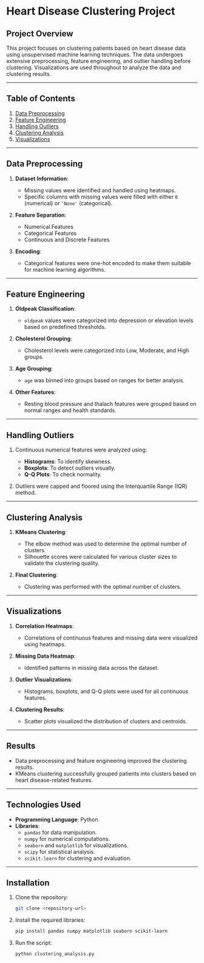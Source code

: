 # Heart Disease Clustering Project

## Project Overview
This project focuses on clustering patients based on heart disease data using unsupervised machine learning techniques. The data undergoes extensive preprocessing, feature engineering, and outlier handling before clustering. Visualizations are used throughout to analyze the data and clustering results.

---

## Table of Contents
1. [Data Preprocessing](#data-preprocessing)
2. [Feature Engineering](#feature-engineering)
3. [Handling Outliers](#handling-outliers)
4. [Clustering Analysis](#clustering-analysis)
5. [Visualizations](#visualizations)

---

## Data Preprocessing
1. **Dataset Information**:
    - Missing values were identified and handled using heatmaps.
    - Specific columns with missing values were filled with either `0` (numerical) or `'None'` (categorical).

2. **Feature Separation**:
    - Numerical Features
    - Categorical Features
    - Continuous and Discrete Features

3. **Encoding**:
    - Categorical features were one-hot encoded to make them suitable for machine learning algorithms.

---

## Feature Engineering
1. **Oldpeak Classification**:
    - `oldpeak` values were categorized into depression or elevation levels based on predefined thresholds.

2. **Cholesterol Grouping**:
    - Cholesterol levels were categorized into Low, Moderate, and High groups.

3. **Age Grouping**:
    - `age` was binned into groups based on ranges for better analysis.

4. **Other Features**:
    - Resting blood pressure and thalach features were grouped based on normal ranges and health standards.

---

## Handling Outliers
1. Continuous numerical features were analyzed using:
    - **Histograms**: To identify skewness.
    - **Boxplots**: To detect outliers visually.
    - **Q-Q Plots**: To check normality.

2. Outliers were capped and floored using the Interquartile Range (IQR) method.

---

## Clustering Analysis
1. **KMeans Clustering**:
    - The elbow method was used to determine the optimal number of clusters.
    - Silhouette scores were calculated for various cluster sizes to validate the clustering quality.

2. **Final Clustering**:
    - Clustering was performed with the optimal number of clusters.

---

## Visualizations
1. **Correlation Heatmaps**:
    - Correlations of continuous features and missing data were visualized using heatmaps.

2. **Missing Data Heatmap**:
    - Identified patterns in missing data across the dataset.

3. **Outlier Visualizations**:
    - Histograms, boxplots, and Q-Q plots were used for all continuous features.

4. **Clustering Results**:
    - Scatter plots visualized the distribution of clusters and centroids.

---

## Results
- Data preprocessing and feature engineering improved the clustering results.
- KMeans clustering successfully grouped patients into clusters based on heart disease-related features.

---

## Technologies Used
- **Programming Language**: Python
- **Libraries**:
  - `pandas` for data manipulation.
  - `numpy` for numerical computations.
  - `seaborn` and `matplotlib` for visualizations.
  - `scipy` for statistical analysis.
  - `scikit-learn` for clustering and evaluation.

---

## Installation
1. Clone the repository:
    ```bash
    git clone <repository-url>
    ```
2. Install the required libraries:
    ```bash
    pip install pandas numpy matplotlib seaborn scikit-learn
    ```

3. Run the script:
    ```bash
    python clustering_analysis.py
    ```


